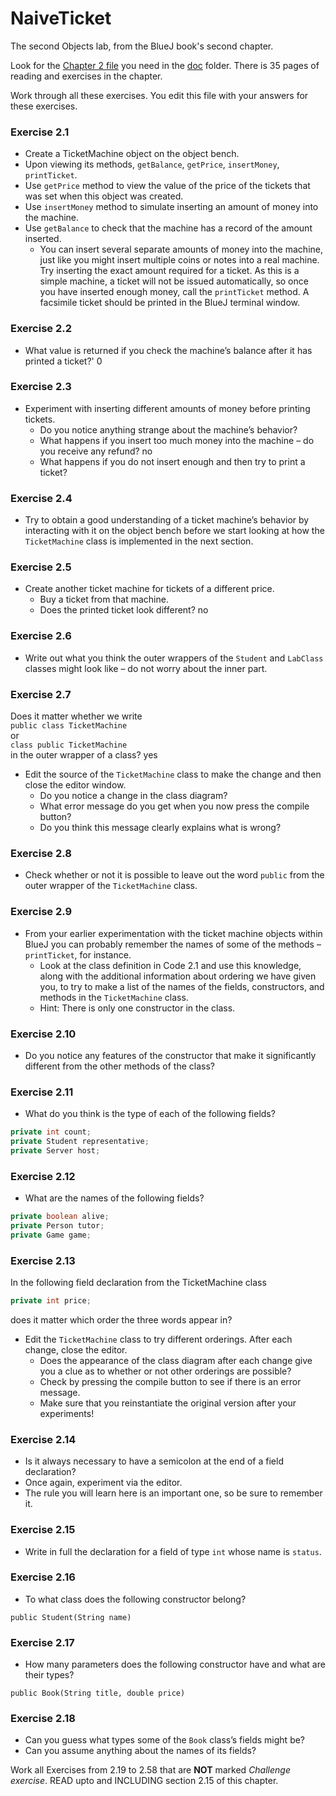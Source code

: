 # NaiveTicket

The second Objects lab, from the BlueJ book's second chapter.

Look for the [Chapter 2 file](./doc/BlueJ-objects-first-ch2.pdf) you need in the [doc](./doc) folder.
There is 35 pages of reading and exercises in the chapter.

Work through all these exercises. You edit this file with your answers for these exercises.

### Exercise 2.1
* Create a TicketMachine object on the object bench.
* Upon viewing its methods, `getBalance`, `getPrice`, `insertMoney`, `printTicket`.
* Use `getPrice` method to view the value of the price of the tickets that was set when this object was created.
* Use `insertMoney` method to simulate inserting an amount of money into the machine.
* Use `getBalance` to check that the machine has a record of the amount inserted.
	* You can insert several separate amounts of money into the machine, just like you might insert multiple coins or notes into a real machine. Try inserting the exact amount required for a ticket. As this is a simple machine, a ticket will not be issued automatically, so once you have inserted enough money, call the `printTicket` method. A facsimile ticket should be printed in the BlueJ terminal window.

### Exercise 2.2
* What value is returned if you check the machine’s balance after it has printed a ticket?'
0

### Exercise 2.3
* Experiment with inserting different amounts of money before printing tickets.
	* Do you notice anything strange about the machine’s behavior?
	* What happens if you insert too much money into the machine – do you receive any refund? no
	* What happens if you do not insert enough and then try to print a ticket?

### Exercise 2.4
* Try to obtain a good understanding of a ticket machine’s behavior by interacting with it on the object bench before we start looking at how the `TicketMachine` class is implemented in the next section.

### Exercise 2.5
* Create another ticket machine for tickets of a different price.
	* Buy a ticket from that machine.
	* Does the printed ticket look different? no

### Exercise 2.6
* Write out what you think the outer wrappers of the `Student` and `LabClass` classes might look like – do not worry about the inner part.

### Exercise 2.7
Does it matter whether we write<br>
`public class TicketMachine`<br>
or<br>
`class public TicketMachine`<br>
in the outer wrapper of a class? yes

* Edit the source of the `TicketMachine` class to make the change and then close the editor window.
	* Do you notice a change in the class diagram?
	* What error message do you get when you now press the compile button?
	* Do you think this message clearly explains what is wrong?

### Exercise 2.8
* Check whether or not it is possible to leave out the word `public` from the outer wrapper of the `TicketMachine` class.

### Exercise 2.9
* From your earlier experimentation with the ticket machine objects within BlueJ you can probably remember the names of some of the methods – `printTicket`, for instance.
	* Look at the class definition in Code 2.1 and use this knowledge, along with the additional information about ordering we have given you, to try to make a list of the names of the fields, constructors, and methods in the `TicketMachine` class.
	* Hint: There is only one constructor in the class.

### Exercise 2.10
* Do you notice any features of the constructor that make it significantly different from the other methods of the class?

### Exercise 2.11
* What do you think is the type of each of the following fields?

```java
private int count;
private Student representative;
private Server host;
```

### Exercise 2.12
* What are the names of the following fields?

```java
private boolean alive;
private Person tutor;
private Game game;
```
### Exercise 2.13

In the following field declaration from the TicketMachine class<br>

```java
private int price;
```
does it matter which order the three words appear in?
* Edit the `TicketMachine` class to try different orderings. After each change, close the editor.
	* Does the appearance of the class diagram after each change give you a clue as to whether or not other orderings are
possible?
	* Check by pressing the compile button to see if there is an error message.
	* Make sure that you reinstantiate the original version after your experiments!

### Exercise 2.14
* Is it always necessary to have a semicolon at the end of a field declaration?
* Once again, experiment via the editor.
* The rule you will learn here is an important one, so be sure to remember it.


### Exercise 2.15
* Write in full the declaration for a field of type `int` whose name is `status`.

### Exercise 2.16
* To what class does the following constructor belong?
```
public Student(String name)
```

### Exercise 2.17
* How many parameters does the following constructor have and what are their types?
```
public Book(String title, double price)
```

### Exercise 2.18
* Can you guess what types some of the `Book` class’s fields might be?
* Can you assume anything about the names of its fields?

Work all Exercises from 2.19 to 2.58 that are **NOT** marked *Challenge exercise*.
READ upto and INCLUDING section 2.15 of this chapter.
